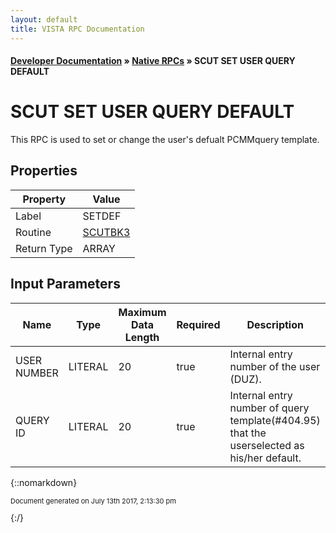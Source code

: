 ```yaml
---
layout: default
title: VISTA RPC Documentation
---
```


#### [Developer Documentation](../index) &#187; [Native RPCs](TableOfContents) &#187; SCUT SET USER QUERY DEFAULT<br/>
# SCUT SET USER QUERY DEFAULT

This RPC is used to set or change the user's defualt PCMMquery template.

## Properties

Property | Value
--- | ---
Label | SETDEF
Routine | [SCUTBK3](http://code.osehra.org/dox/Routine_SCUTBK3_source.html)
Return Type | ARRAY


## Input Parameters

Name | Type | Maximum Data Length | Required | Description
--- | --- | --- | --- | ---
USER NUMBER | LITERAL | 20 | true | Internal entry number of the user (DUZ).
QUERY ID | LITERAL | 20 | true | Internal entry number of query template(#404.95) that the userselected as his/her default.



{::nomarkdown} <br/><p style="font-size: 11px">Document generated on July 13th 2017, 2:13:30 pm</p>{:/}